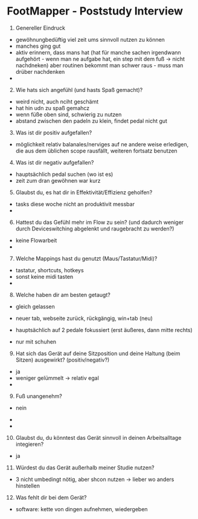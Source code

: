 # FootMapper - Poststudy Interview
01. Genereller Eindruck
- gewöhnungbedüftig viel zeit ums sinnvoll nutzen zu können
- manches ging gut
- aktiv erinnern, dass mans hat (hat für manche sachen irgendwann aufgehört - wenn man ne aufgabe hat, ein step mit dem fuß -> nicht nachdneken) aber routinen bekommt man schwer raus - muss man drüber nachdenken
- 

02. Wie hats sich angefühl (und hasts Spaß gemacht)?
- weird nicht, auch nciht geschämt
- hat hin udn zu spaß gemahcz
- wenn füße oben sind, schwierig zu nutzen
- abstand zwischen den padeln zu klein, findet pedal nicht gut

03. Was ist dir positiv aufgefallen?
- möglichkeit relativ balanales/nerviges auf ne andere weise erledigen, die aus dem üblichen scope rausfällt, weiteren fortsatz benutzen

04. Was ist dir negativ aufgefallen?
- hauptsächlich pedal suchen (wo ist es)
- zeit zum dran gewöhnen war kurz

05. Glaubst du, es hat dir in Effektivität/Effizienz geholfen? 
- tasks diese woche nicht an produktivit messbar 
-

06. Hattest du das Gefühl mehr im Flow zu sein? (und dadurch weniger durch Deviceswitching abgelenkt und raugebracht zu werden?)
- keine Flowarbeit 
- 

07. Welche Mappings hast du genutzt (Maus/Tastatur/Midi)?
- tastatur, shortcuts, hotkeys
- sonst keine midi tasten
- 

08. Welche haben dir am besten getaugt?
- gleich gelassen
- neuer tab, webseite zurück, rückgängig, win+tab (neu)

- hauptsächlich auf 2 pedale fokussiert (erst äußeres, dann mitte rechts)
- nur mit schuhen

09. Hat sich das Gerät auf deine Sitzposition und deine Haltung (beim Sitzen) ausgewirkt? (positiv/negativ?)
- ja
- weniger gelümmelt -> relativ egal 
- 

09. Fuß unangenehm?
- nein 
- 

- 

10. Glaubst du, du könntest das Gerät sinnvoll in deinen Arbeitsalltage integieren?
- ja 

11. Würdest du das Gerät außerhalb meiner Studie nutzen? 
- 3 nicht umbedingt nötig, aber shcon nutzen -> lieber wo anders hinstellen 

12. Was fehlt dir bei dem Gerät?
- software: kette von dingen aufnehmen, wiedergeben 